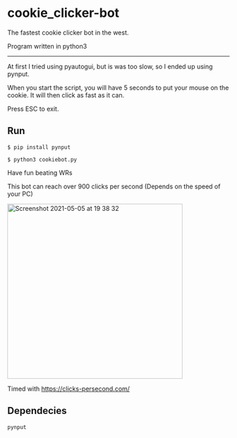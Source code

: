 # cookie_clicker-bot
The fastest cookie clicker bot in the west.

Program written in python3

___

At first I tried using pyautogui, but is was too slow, so I ended up using pynput.

When you start the script, you will have 5 seconds to put your mouse on the cookie. It will then click as fast as it can.

Press ESC to exit.


## Run

```
$ pip install pynput

$ python3 cookiebot.py
```

Have fun beating WRs

This bot can reach over 900 clicks per second (Depends on the speed of your PC)

<img width="397" alt="Screenshot 2021-05-05 at 19 38 32" src="https://user-images.githubusercontent.com/82064173/117192507-b91b1380-add9-11eb-984f-761de116dba5.png">

Timed with https://clicks-persecond.com/


## Dependecies

```
pynput
```
